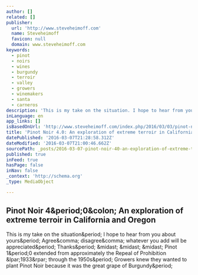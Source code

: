```yaml
---
author: []
related: []
publisher:
  url: 'http://www.steveheimoff.com'
  name: Steveheimoff
  favicon: null
  domain: www.steveheimoff.com
keywords:
  - pinot
  - noirs
  - wines
  - burgundy
  - terroir
  - valley
  - growers
  - winemakers
  - santa
  - carneros
description: 'This is my take on the situation. I hope to hear from you about yours. Agree, disagree, whatever you add will be appreciated. Thanks. * * * Pinot 1.0 extended from approximately the Repeal of Prohibition (1933) through the 1950s. Growers knew they wanted to plant Pinot Noir because it was the great grape of Burgundy.'
inLanguage: en
app_links: []
isBasedOnUrl: 'http://www.steveheimoff.com/index.php/2016/03/03/pinot-noir-4-0-an-exploration-of-extreme-terroir-in-california-and-oregon/'
title: 'Pinot Noir 4.0: An exploration of extreme terroir in California and Oregon'
datePublished: '2016-03-07T21:28:58.312Z'
dateModified: '2016-03-07T21:00:46.662Z'
sourcePath: _posts/2016-03-07-pinot-noir-40-an-exploration-of-extreme-terroir-in-califor.md
published: true
inFeed: true
hasPage: false
inNav: false
_context: 'http://schema.org'
_type: MediaObject

---
```

<article style=""><h1>Pinot Noir 4&amp;period;0&amp;colon; An exploration of extreme terroir in California and Oregon</h1><p>This is my take on the situation&amp;period; I hope to hear from you about yours&amp;period; Agree&amp;comma; disagree&amp;comma; whatever you add will be appreciated&amp;period; Thanks&amp;period; &amp;midast; &amp;midast; &amp;midast; Pinot 1&amp;period;0 extended from approximately the Repeal of Prohibition &amp;lpar;1933&amp;rpar; through the 1950s&amp;period; Growers knew they wanted to plant Pinot Noir because it was the great grape of Burgundy&amp;period;</p></article>